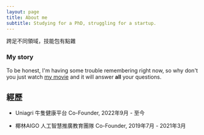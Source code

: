 ```yaml
---
layout: page
title: About me
subtitle: Studying for a PhD, struggling for a startup.
---
```


跨足不同領域，技能包有點雜

### My story

To be honest, I'm having some trouble remembering right now, so why don't you just watch [my movie](https://en.wikipedia.org/wiki/The_Princess_Bride_%28film%29) and it will answer **all** your questions.

## 經歷
- Uniagri 牛隻健康平台
Co-Founder, 2022年9月 - 至今

- 椰林AIGO 人工智慧推廣教育團隊
Co-Founder, 2019年7月 - 2021年3月
